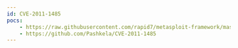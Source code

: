 ```yaml
---
id: CVE-2011-1485
pocs:
    - https://raw.githubusercontent.com/rapid7/metasploit-framework/master/modules/exploits/linux/local/pkexec.rb
    - https://github.com/Pashkela/CVE-2011-1485
---
```

